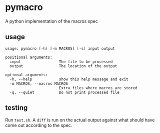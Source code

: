 # pymacro

A python implementation of the macros spec

## usage
```
usage: pymacro [-h] [-m MACROS] [-s] input output

positional arguments:
  input                 The file to be processed
  output                The location of the output

optional arguments:
  -h, --help            show this help message and exit
  -m MACROS, --macros MACROS
                        Extra files where macros are stored
  -q, --quiet           Do not print processed file

```

## testing

Run `test.sh`.
A `diff` is run on the actual output against what should have come out according
to the spec.
